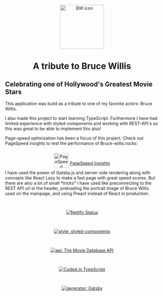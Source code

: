 <p align="center">
  <a href="https://bruce-willis.rocks/">
    <img alt="BW icon" src="https://bruce-willis.rocks/icons/icon-for-readme.png" width="144" />
  </a>
</p>
<h1 align="center">
  A tribute to Bruce Willis
</h1>
<h2>Celebrating one of Hollywood's Greatest Movie Stars</h2>
<p>This application was build as a tribute to one of my favorite actors: Bruce Willis.

I also made this project to start learning TypeScript. Furthermore I have had limited experience with styled-components and working with REST-API's so this was great to be able to implement this also!

Page-speed optimization has been a focus of this project. Check out PageSpeed insights to test the performance of Bruce-willis.rocks:

</p>
<div align="center">
<a href=https://developers.google.com/speed/pagespeed/insights/?url=http%3A%2F%2Fbruce-willis.rocks%2F><img src="https://www.gstatic.com/images/icons/material/product/2x/pagespeed_64dp.png" alt="PageSpeed Insights logo" height="48" width= 48 style="transform: translateY(10px);"></a>
<a href="https://developers.google.com/speed/pagespeed/insights/?url=http%3A%2F%2Fbruce-willis.rocks%2F" justify="top" color="gray">PageSpeed Insights</a>
</div>

<p>I have used the power of Gatsby.js and server-side rendering along with concepts like React Lazy to make a fast page with great speed scores. But there are also a lot of small *tricks* I have used like preconnecting to the REST API url in the header, preloading the portrait image of Bruce Willis used on the mainpage, and using Preact instead of React in production.</p>
<div align="center">

<br/>

[![Netlify Status](https://api.netlify.com/api/v1/badges/77d5bec5-2470-4202-ad27-2842509e3a02/deploy-status)](https://app.netlify.com/sites/bruce-willis/deploys)

<br/>

[![style: styled-components](https://img.shields.io/badge/style-%F0%9F%92%85%20styled--components-orange.svg?colorB=daa357&colorA=db748e)](https://github.com/styled-components/styled-components)

<br/>

[![api: The Movie Database API](https://bruce-willis.rocks/tmdb.svg)](https://www.themoviedb.org/documentation/api)

<br/>

[![Coded in TypeScript](https://bruce-willis.rocks/Typescript_logo.svg)](https://github.com/microsoft/TypeScript)

<br/>

[![generator: Gatsby](https://bruce-willis.rocks/gatsby.svg)](https://github.com/gatsbyjs)

</div>
